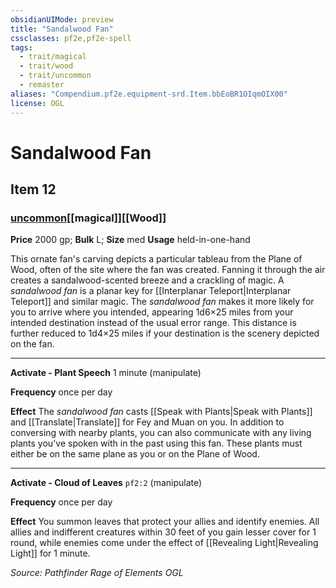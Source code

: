```yaml
---
obsidianUIMode: preview
title: "Sandalwood Fan"
cssclasses: pf2e,pf2e-spell
tags:
  - trait/magical
  - trait/wood
  - trait/uncommon
  - remaster
aliases: "Compendium.pf2e.equipment-srd.Item.bbEoBR1OIqmOIX00"
license: OGL
---
```

# Sandalwood Fan
## Item 12
### [uncommon](uncommon.md "Uncommon Rarity Trait")[[magical]][[Wood]]


**Price** 2000 gp; 
**Bulk** L; **Size** med
**Usage** held-in-one-hand

This ornate fan's carving depicts a particular tableau from the Plane of Wood, often of the site where the fan was created. Fanning it through the air creates a sandalwood-scented breeze and a crackling of magic. A _sandalwood fan_ is a planar key for [[Interplanar Teleport|Interplanar Teleport]] and similar magic. The _sandalwood fan_ makes it more likely for you to arrive where you intended, appearing 1d6×25 miles from your intended destination instead of the usual error range. This distance is further reduced to 1d4×25 miles if your destination is the scenery depicted on the fan.

* * *

**Activate - Plant Speech** 1 minute (manipulate)

**Frequency** once per day

**Effect** The _sandalwood fan_ casts [[Speak with Plants|Speak with Plants]] and [[Translate|Translate]] for Fey and Muan on you. In addition to conversing with nearby plants, you can also communicate with any living plants you've spoken with in the past using this fan. These plants must either be on the same plane as you or on the Plane of Wood.

* * *

**Activate - Cloud of Leaves** `pf2:2` (manipulate)

**Frequency** once per day

**Effect** You summon leaves that protect your allies and identify enemies. All allies and indifferent creatures within 30 feet of you gain lesser cover for 1 round, while enemies come under the effect of [[Revealing Light|Revealing Light]] for 1 minute.

*Source: Pathfinder Rage of Elements*
*OGL*